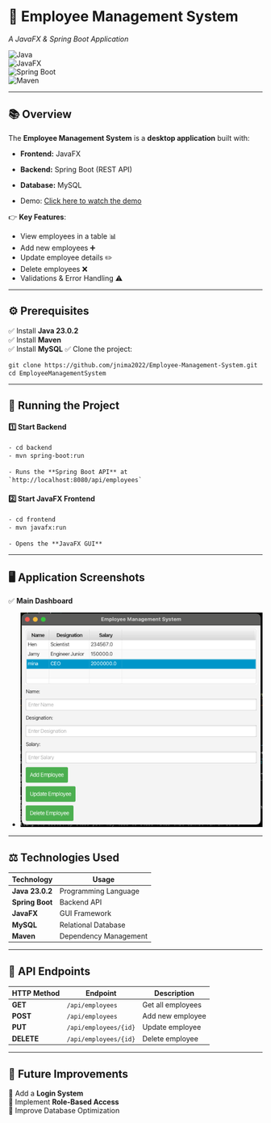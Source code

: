 # **📌 Employee Management System**  
*A JavaFX & Spring Boot Application*  

![Java](https://img.shields.io/badge/Java-23.0.2-blue?style=for-the-badge)  
![JavaFX](https://img.shields.io/badge/JavaFX-Frontend-green?style=for-the-badge)  
![Spring Boot](https://img.shields.io/badge/SpringBoot-Backend-brightgreen?style=for-the-badge)  
![Maven](https://img.shields.io/badge/Maven-Build-orange?style=for-the-badge)  

---

## **📚 Overview**
The **Employee Management System** is a **desktop application** built with:
- **Frontend:** JavaFX
- **Backend:** Spring Boot (REST API)
- **Database:** MySQL

- Demo:
[Click here to watch the demo](https://private-user-images.githubusercontent.com/121528869/416436693-93263e79-1b87-446d-8727-f12c44455b79.mp4?jwt=eyJhbGciOiJIUzI1NiIsInR5cCI6IkpXVCJ9.eyJpc3MiOiJnaXRodWIuY29tIiwiYXVkIjoicmF3LmdpdGh1YnVzZXJjb250ZW50LmNvbSIsImtleSI6ImtleTUiLCJleHAiOjE3NDA5MzY5OTMsIm5iZiI6MTc0MDkzNjY5MywicGF0aCI6Ii8xMjE1Mjg4NjkvNDE2NDM2NjkzLTkzMjYzZTc5LTFiODctNDQ2ZC04NzI3LWYxMmM0NDQ1NWI3OS5tcDQ_WC1BbXotQWxnb3JpdGhtPUFXUzQtSE1BQy1TSEEyNTYmWC1BbXotQ3JlZGVudGlhbD1BS0lBVkNPRFlMU0E1M1BRSzRaQSUyRjIwMjUwMzAyJTJGdXMtZWFzdC0xJTJGczMlMkZhd3M0X3JlcXVlc3QmWC1BbXotRGF0ZT0yMDI1MDMwMlQxNzMxMzNaJlgtQW16LUV4cGlyZXM9MzAwJlgtQW16LVNpZ25hdHVyZT0xN2FjZmJjNmZlZDdkMDU0YjRhMjE1YjAyYmYzMDE0NzgyNjA2NzI0Mjk0NzdhNTYyMDdlMTgwNTA0YWE3MGEyJlgtQW16LVNpZ25lZEhlYWRlcnM9aG9zdCJ9.hFBd3dUlmk1RUuC4rBOHRhCKFHQlYDW6seaSamsXxMQ)


👉 **Key Features**:
- View employees in a table 📊  
- Add new employees ➕  
- Update employee details ✏️  
- Delete employees ❌  
- Validations & Error Handling ⚠️  

---

## **⚙️ Prerequisites**
✅ Install **Java 23.0.2**  
✅ Install **Maven**  
✅ Install **MySQL**
✅ Clone the project:  

    git clone https://github.com/jnima2022/Employee-Management-System.git
    cd EmployeeManagementSystem

---

## **🚀 Running the Project**
#### **1️⃣ Start Backend**

    - cd backend
    - mvn spring-boot:run

    - Runs the **Spring Boot API** at `http://localhost:8080/api/employees`

#### **2️⃣ Start JavaFX Frontend**

    - cd frontend
    - mvn javafx:run

    - Opens the **JavaFX GUI**

---

## **🖥️ Application Screenshots**
✅ **Main Dashboard**  
- ![Demo Screenshot](DemoUI.png)

---

## **⚖️ Technologies Used**
| Technology     | Usage           |
|---------------|----------------|
| **Java 23.0.2** | Programming Language |
| **Spring Boot** | Backend API |
| **JavaFX**    | GUI Framework |
| **MySQL**     | Relational Database |
| **Maven**     | Dependency Management |

---

## **📌 API Endpoints**
| HTTP Method | Endpoint | Description |
|------------|----------|------------|
| **GET** | `/api/employees` | Get all employees |
| **POST** | `/api/employees` | Add new employee |
| **PUT** | `/api/employees/{id}` | Update employee |
| **DELETE** | `/api/employees/{id}` | Delete employee |

---

## **📌 Future Improvements**
🔹 Add a **Login System**  
🔹 Implement **Role-Based Access**  
🔹 Improve Database Optimization  


